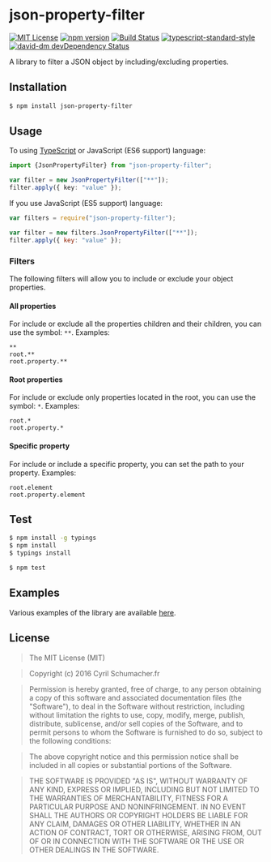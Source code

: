 # json-property-filter

[![MIT License][license-image]][license-url] [![npm version][npmjs-image]][npmjs-url] [![Build Status][travis-image]][travis-url] [![typescript-standard-style][standard-image]][standard-url] [![david-dm devDependency Status][david-dev-dependencies-image]][david-dev-dependencies-url]

A library to filter a JSON object by including/excluding properties.

## Installation

```bash
$ npm install json-property-filter
```

## Usage

To using [TypeScript](https://www.typescriptlang.org/) or JavaScript (ES6 support) language:

```typescript
import {JsonPropertyFilter} from "json-property-filter";

var filter = new JsonPropertyFilter(["**"]);
filter.apply({ key: "value" });
```

If you use JavaScript (ES5 support) language:

```javascript
var filters = require("json-property-filter");

var filter = new filters.JsonPropertyFilter(["**"]);
filter.apply({ key: "value" });
```

### Filters

The following filters will allow you to include or exclude your object properties.

#### All properties

For include or exclude all the properties children and their children, you can use the symbol: `**`.
Examples:

```
**
root.**
root.property.**
```

#### Root properties

For include or exclude only properties located in the root, you can use the symbol: `*`.
Examples:

```
root.*
root.property.*
```

#### Specific property

For include or include a specific property, you can set the path to your property.
Examples:

```
root.element
root.property.element
```

## Test

```bash
$ npm install -g typings
$ npm install
$ typings install

$ npm test
```

## Examples

Various examples of the library are available [here](https://tonicdev.com/cyrilschumacher/json-property-filter).

## License

> The MIT License (MIT)

> Copyright (c) 2016 Cyril Schumacher.fr

> Permission is hereby granted, free of charge, to any person obtaining a copy of this software and associated documentation files (the "Software"), to deal in the Software without restriction, including without limitation the rights to use, copy, modify, merge, publish, distribute, sublicense, and/or sell copies of the Software, and to permit persons to whom the Software is furnished to do so, subject to the following conditions:

> The above copyright notice and this permission notice shall be included in all copies or substantial portions of the Software.

> THE SOFTWARE IS PROVIDED "AS IS", WITHOUT WARRANTY OF ANY KIND, EXPRESS OR IMPLIED, INCLUDING BUT NOT LIMITED TO THE WARRANTIES OF MERCHANTABILITY, FITNESS FOR A PARTICULAR PURPOSE AND NONINFRINGEMENT. IN NO EVENT SHALL THE AUTHORS OR COPYRIGHT HOLDERS BE LIABLE FOR ANY CLAIM, DAMAGES OR OTHER LIABILITY, WHETHER IN AN ACTION OF CONTRACT, TORT OR OTHERWISE, ARISING FROM, OUT OF OR IN CONNECTION WITH THE SOFTWARE OR THE USE OR OTHER DEALINGS IN THE SOFTWARE.

[david-dev-dependencies-image]: https://david-dm.org/cyrilschumacher/json-property-filter/dev-status.svg
[david-dev-dependencies-url]: https://david-dm.org/cyrilschumacher/json-property-filter#info=devDependencies
[david-image]: https://david-dm.org/cyrilschumacher/json-property-filter.svg
[david-url]: https://david-dm.org/cyrilschumacher/json-property-filter
[license-image]: http://img.shields.io/badge/license-MIT-blue.svg?style=flat
[license-url]: LICENSE
[npmjs-image]: https://badge.fury.io/js/json-property-filter.svg
[npmjs-url]: https://www.npmjs.com/package/json-property-filter
[standard-image]: https://img.shields.io/badge/code%20style-standard-brightgreen.svg?style=flat
[standard-url]: https://github.com/Microsoft/TypeScript/wiki/Coding-guidelines
[travis-image]: https://travis-ci.org/cyrilschumacher/json-property-filter.svg
[travis-url]: https://travis-ci.org/cyrilschumacher/json-property-filter
